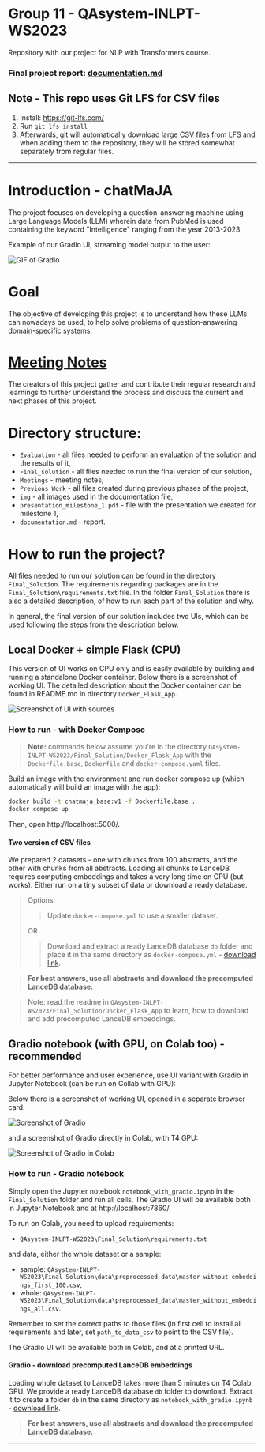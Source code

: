 # Group 11 - QAsystem-INLPT-WS2023

Repository with our project for NLP with Transformers course. 





### Final project report: [documentation.md](https://github.com/mstaczek/QAsystem-INLPT-WS2023/blob/main/documentation.md)

## Note - This repo uses Git LFS for CSV files

1. Install: https://git-lfs.com/
2. Run `git lfs install`
3. Afterwards, git will automatically download large CSV files from LFS and when adding them to the repository, they will be stored somewhat separately from regular files.

---

# Introduction - chatMaJA
The project focuses on developing a question-answering machine using Large Language Models (LLM) wherein data from PubMed is used containing the keyword "Intelligence" ranging from the year 2013-2023. 

Example of our Gradio UI, streaming model output to the user:

![GIF of Gradio](/img/Gradio.gif)

# Goal
The objective of developing this project is to understand how these LLMs can nowadays be used, to help solve problems of question-answering domain-specific systems.

# [Meeting Notes](/Meetings)
The creators of this project gather and contribute their regular research and learnings to further understand the process and discuss the current and next phases of this project.

# Directory structure:
- `Evaluation` - all files needed to perform an evaluation of the solution and the results of it,
- `Final_solution` - all files needed to run the final version of our solution,
- `Meetings` - meeting notes,
- `Previous_Work` - all files created during previous phases of the project,
- `img` - all images used in the documentation file,
- `presentation_milestone_1.pdf` - file with the presentation we created for milestone 1,
- `documentation.md` - report.

# How to run the project?

All files needed to run our solution can be found in the directory `Final_Solution`. The requirements regarding packages are in the `Final_Solution\requirements.txt` file. In the folder `Final_Solution` there is also a detailed description, of how to run each part of the solution and why.

In general, the final version of our solution includes two UIs, which can be used following the steps from the description below.

## Local Docker + simple Flask (CPU)

This version of UI works on CPU only and is easily available by building and running a standalone Docker container. Below there is a screenshot of working UI. The detailed description about the Docker container can be found in README.md in directory `Docker_Flask_App`.

![Screenshot of UI with sources](/img/Flask_UI.png)

### How to run - with Docker Compose

> **Note:** commands below assume you're in the directory `QAsystem-INLPT-WS2023/Final_Solution/Docker_Flask_App` with the `Dockerfile.base`, `Dockerfile` and `docker-compose.yaml` files.

Build an image with the environment and run docker compose up (which automatically will build an image with the app):

```bash
docker build -t chatmaja_base:v1 -f Dockerfile.base .
docker compose up
```

Then, open http://localhost:5000/. 

#### Two version of CSV files

We prepared 2 datasets - one with chunks from 100 abstracts, and the other with chunks from all abstracts. Loading all chunks to LanceDB requires computing embeddings and takes a very long time on CPU (but works). Either run on a tiny subset of data or download a ready database.

> Options:
> > Update `docker-compose.yml` to use a smaller dataset.
> 
> OR
> 
> > Download and extract a ready LanceDB database `db` folder and place it in the same directory as `docker-compose.yml` - [download link](https://wutwaw-my.sharepoint.com/:f:/g/personal/01151437_pw_edu_pl/EnwtlXrMPApNlDmptSaLnQEBYF_-Bxe7xUs47pqBqQhBYg?e=DCKSDy).

> **For best answers, use all abstracts and download the precomputed LanceDB database.**

>Note: read the readme in `QAsystem-INLPT-WS2023/Final_Solution/Docker_Flask_App` to learn, how to download and add precomputed LanceDB embeddings.

## Gradio notebook (with GPU, on Colab too) - recommended

For better performance and user experience, use UI variant with Gradio in Jupyter Notebook (can be run on Collab with GPU):

Below there is a screenshot of working UI, opened in a separate browser card:

![Screenshot of Gradio](/img/Gradio.png)

and a screenshot of Gradio directly in Colab, with T4 GPU:

![Screenshot of Gradio in Colab](/img/Gradio_Colab.png)


### How to run - Gradio notebook

Simply open the Jupyter notebook `notebook_with_gradio.ipynb` in the `Final_Solution` folder and run all cells. The Gradio UI will be available both in Jupyter Notebook and at http://localhost:7860/.

To run on Colab, you need to upload requirements:
- `QAsystem-INLPT-WS2023\Final_Solution\requirements.txt`

and data, either the whole dataset or a sample:

- sample:  `QAsystem-INLPT-WS2023\Final_Solution\data\preprocessed_data\master_without_embeddings_first_100.csv`,
- whole: `QAsystem-INLPT-WS2023\Final_Solution\data\preprocessed_data\master_without_embeddings_all.csv`.

Remember to set the correct paths to those files (in first cell to install all requirements and later, set `path_to_data_csv` to point to the CSV file).

The Gradio UI will be available both in Colab, and at a printed URL.

#### Gradio - download precomputed LanceDB embeddings

Loading whole dataset to LanceDB takes more than 5 minutes on T4 Colab GPU. We provide a ready LanceDB database `db` folder to download. Extract it to create a folder `db` in the same directory as `notebook_with_gradio.ipynb` - [download link](https://wutwaw-my.sharepoint.com/:f:/g/personal/01151437_pw_edu_pl/EnwtlXrMPApNlDmptSaLnQEBYF_-Bxe7xUs47pqBqQhBYg?e=DCKSDy).

> **For best answers, use all abstracts and download the precomputed LanceDB database.**

--------------------------------
